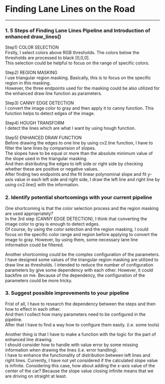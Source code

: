 # **Finding Lane Lines on the Road** 

---

### 1. 5 Steps of Finding Lane Lines Pipeline and Introduction of enhanced draw_lines()

Step1) COLOR SELECTION  
Firstly, I select colors above RGB thresholds. The colors below the thresholds are processed to black [0,0,0].  
This selection could be helpful to focus on the range of specific colors.  
  
Step2) REGION MASKING  
I use triangular region masking. Basically, this is to focus on the specific region in this masking.  
However, the three endpoints used for the masking could be also utilized for the enhanced draw line function as parameters.  
  
Step3) CANNY EDGE DETECTION  
I convert the image color to gray and then apply it to canny function. This function helps to detect edges of the image.  
  
Step4) HOUGH TRANSFORM  
I detect the lines which are what I want by using hough function.  
  
Step5) ENHANCED DRAW FUNCTION  
Before drawing the edges to one line by using cv2.line function, I have to filter the lane lines by comparision of slopes.  
The slopes have to be equal or more than the absolute minimum value of the slope used in the triangular masking.  
And then distributing the edges to left side or right side by checking whether these are positive or negative values.  
After finding two endpoints and the fit linear polynominal slope and fit y-axis value in each left side and right side, 
I draw the left line and right line by using cv2.line() with the information.  
  
### 2. Identify potential shortcomings with your current pipeline
  
One shortcoming is that the color selection process and the region masking are used appropriately?  
In the 3rd step (CANNY EDGE DETECTION), I think that converting the image color to gray is enough to detect edges.  
Of course, by using the color selection and the region masking, I could focus on the specific color range and region before applying to convert the image to gray. However, by using them, some necessary lane line information could be filtered.  
  
Another shortcoming could be the complex configuration of the parameters. I have designed some values of the triangular region masking are utilized to draw line as thresholds. I intended to reduce the number of configuration parameters by give some dependency with each other. However, it could backfire on me. Because of the dependency, the configuration of the parameters could be more tricky.
  
### 3. Suggest possible improvements to your pipeline
  
Frist of all, I have to research the dependency between the steps and then how to effect in each other.  
And then I collect how many parameters need to be configured in the pipeline.  
After that I have to find a way how to configure them easily. (i.e. some tools)  
  
Another thing is that I have to make a function with the logic for the part of enhanced line drawing.  
I should consider how to handle with value error by some missing information when drawing the lines (i.e. error handling).  
I have to enhance the functionality of distribution between left lines and right lines. Currently, I have not yet considered if the calculated slope value is infinite. Considering this case, how about adding the x-axis value of the center of the car?  Because the slope value closing infinite means that we are driving on straight at least.
